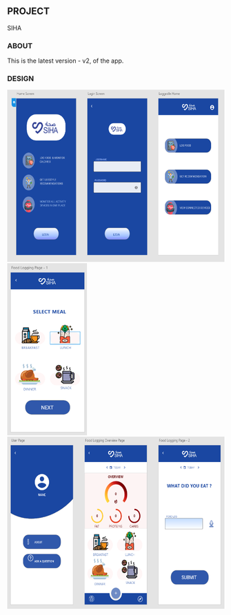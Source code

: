## PROJECT

SIHA

### ABOUT

This is the latest version - v2, of the app.

### DESIGN

<img src='readme/1.PNG' height = 400> <img src='readme/3.PNG' height = 400>
<img src='readme/2.PNG' height = 400>


